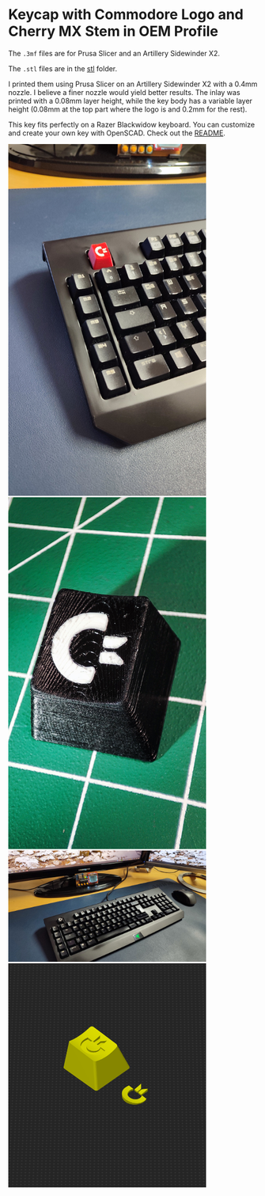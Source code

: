 # Keycap with Commodore Logo and Cherry MX Stem in OEM Profile

The `.3mf` files are for Prusa Slicer and an Artillery Sidewinder X2.

The `.stl` files are in the [stl](stl) folder.

I printed them using Prusa Slicer on an Artillery Sidewinder X2 with a 0.4mm nozzle. I believe a finer nozzle would yield better results. The inlay was printed with a 0.08mm layer height, while the key body has a variable layer height (0.08mm at the top part where the logo is and 0.2mm for the rest).

This key fits perfectly on a Razer Blackwidow keyboard. You can customize and create your own key with OpenSCAD. Check out the [README](openscad/readme.md).

<p float="left">
  <img src="images/red_key.jpg" title="Red Key" width="400">
  <img src="images/black_key_closeup.jpg" title="Black Key Closeup" width="400">
  <img src="images/black_key.jpg" title="Black Key" width="400">
  <img src="images/slicer.png" title="Slicer" width="400">
</p>
